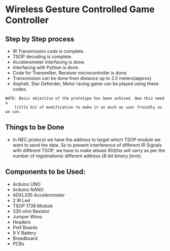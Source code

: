 # Wireless Gesture Controlled Game Controller

## Step by Step process 
+ IR Transmission code is complete.
+ TSOP decoding is complete.
+ Accelerometer interfacing is done.
+ Interfacing with Python is done.
+ Code for Transmitter, Receiver microcontroller is done.
+ Transmission can be done from distance up to 3.5 meters(approx).
+ Asphalt, Star Defender, Motor racing game can be played using these codes.
```` 
NOTE: Basic objective of the prototype has been achived. Now this need a 
	little bit of modification to make it as much as user freindly as we can.
````
## Things to be Done
+ In NEC protocol we have the address to target which TSOP module we want to send the data. So to prevent interference of different IR Signals with different TSOP, we have to make atleast 90(this will varry as per the number of registrations) different address (*8-bit binary form*). 

## Components to be Used:
+ Arduino UNO
+ Arduino NANO
+ ADXL335 Accelerometer
+ 2 IR Led
+ TSOP 1738 Module
+ 330 ohm Resistor
+ Jumper Wires
+ Headers
+ Pref Boards
+ 9 V Battery
+ Breadboard
+ PCBs

